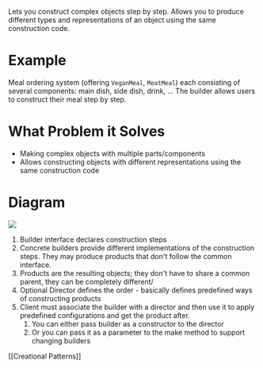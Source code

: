 Lets you construct complex objects step by step. Allows you to produce different types and representations of an object using the same construction code.

# Example
Meal ordering system (offering `VeganMeal`, `MeatMeal`) each consisting of several components: main dish, side dish, drink, ... The builder allows users to construct their meal step by step.

# What Problem it Solves
- Making complex objects with multiple parts/components
- Allows constructing objects with different representations using the same construction code

# Diagram

![](https://i.imgur.com/em7Ytlc.png)
1. Builder interface declares construction steps
2. Concrete builders provide different implementations of the construction steps. They may produce products that don't follow the common interface.
3. Products are the resulting objects; they don't have to share a common parent, they can be completely different/
4. Optional Director defines the order - basically defines predefined ways of constructing products
5. Client must associate the builder with a director and then use it to apply predefined configurations and get the product after.
	1. You can either pass builder as a constructor to the director
	2. Or you can pass it as a parameter to the make method to support changing builders

[[Creational Patterns]]